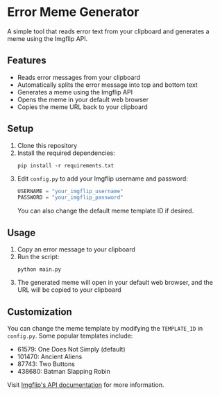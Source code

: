 # Error Meme Generator

A simple tool that reads error text from your clipboard and generates a meme using the Imgflip API.

## Features

- Reads error messages from your clipboard
- Automatically splits the error message into top and bottom text
- Generates a meme using the Imgflip API
- Opens the meme in your default web browser
- Copies the meme URL back to your clipboard

## Setup

1. Clone this repository
2. Install the required dependencies:
   ```
   pip install -r requirements.txt
   ```
3. Edit `config.py` to add your Imgflip username and password:
   ```python
   USERNAME = "your_imgflip_username"
   PASSWORD = "your_imgflip_password"
   ```
   You can also change the default meme template ID if desired.

## Usage

1. Copy an error message to your clipboard
2. Run the script:
   ```
   python main.py
   ```
3. The generated meme will open in your default web browser, and the URL will be copied to your clipboard

## Customization

You can change the meme template by modifying the `TEMPLATE_ID` in `config.py`. Some popular templates include:
- 61579: One Does Not Simply (default)
- 101470: Ancient Aliens
- 87743: Two Buttons
- 438680: Batman Slapping Robin

Visit [Imgflip's API documentation](https://imgflip.com/api) for more information.
